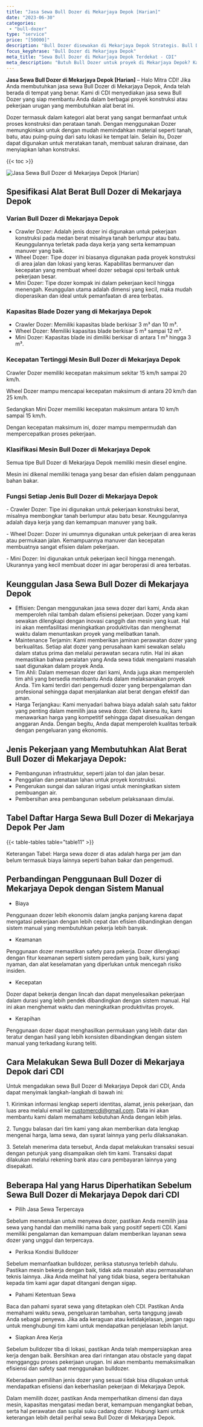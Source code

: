 ```yaml
---
title: "Jasa Sewa Bull Dozer di Mekarjaya Depok [Harian]"
date: "2023-06-30"
categories:
 - "bull-dozer"
type: "service"
price: "[50000]"
description: "Bull Dozer disewakan di Mekarjaya Depok Strategis. Bull Dozer ini merupakan pilihan tepat dalam proyek pembangunan sebagai peralatan konstruksi powerful dan andal. Segera konsultasikan kebutuhan Anda."
focus_keyphrase: "Bull Dozer di Mekarjaya Depok"
meta_title: "Sewa Bull Dozer di Mekarjaya Depok Terdekat - CDI"
meta_description: "Butuh Bull Dozer untuk proyek di Mekarjaya Depok? Kami adalah solusi tepat dengan solusi optimal. Klik untuk info lebih lanjut."
---
```


**Jasa Sewa Bull Dozer di Mekarjaya Depok [Harian]** – Halo Mitra CDI! Jika Anda membutuhkan jasa sewa Bull Dozer di Mekarjaya Depok, Anda telah berada di tempat yang benar. Kami di CDI menyediakan jasa sewa Bull Dozer yang siap membantu Anda dalam berbagai proyek konstruksi atau pekerjaan urugan yang membutuhkan alat berat ini.

Dozer termasuk dalam kategori alat berat yang sangat bermanfaat untuk proses konstruksi dan perataan tanah. Dengan menggunakan Dozer memungkinkan untuk dengan mudah memindahkan material seperti tanah, batu, atau puing-puing dari satu lokasi ke tempat lain. Selain itu, Dozer dapat digunakan untuk meratakan tanah, membuat saluran drainase, dan menyiapkan lahan konstruksi.

{{< toc >}}

![Jasa Sewa Bull Dozer di Mekarjaya Depok [Harian]](/images/bull-dozer/bull-dozer-31.jpg)

## Spesifikasi Alat Berat Bull Dozer di Mekarjaya Depok

### Varian Bull Dozer di Mekarjaya Depok

*   Crawler Dozer: Adalah jenis dozer ini digunakan untuk pekerjaan konstruksi pada medan berat misalnya tanah berlumpur atau batu. Keunggulannya terletak pada daya kerja yang serta kemampuan manuver yang baik.
*   Wheel Dozer: Tipe dozer ini biasanya digunakan pada proyek konstruksi di area jalan dan lokasi yang keras. Kapabilitas bermanuver dan kecepatan yang membuat wheel dozer sebagai opsi terbaik untuk pekerjaan besar.
*   Mini Dozer: Tipe dozer kompak ini dalam pekerjaan kecil hingga menengah. Keunggulan utama adalah dimensi yang kecil, maka mudah dioperasikan dan ideal untuk pemanfaatan di area terbatas.

### Kapasitas Blade Dozer yang di Mekarjaya Depok

*   Crawler Dozer: Memiliki kapasitas blade berkisar 3 m³ dan 10 m³.
*   Wheel Dozer: Memiliki kapasitas blade berkisar 5 m³ sampai 12 m³.
*   Mini Dozer: Kapasitas blade ini dimiliki berkisar di antara 1 m³ hingga 3 m³.

### Kecepatan Tertinggi Mesin Bull Dozer di Mekarjaya Depok

Crawler Dozer memiliki kecepatan maksimum sekitar 15 km/h sampai 20 km/h.

Wheel Dozer mampu mencapai kecepatan maksimum di antara 20 km/h dan 25 km/h.

Sedangkan Mini Dozer memiliki kecepatan maksimum antara 10 km/h sampai 15 km/h.

Dengan kecepatan maksimum ini, dozer mampu mempermudah dan mempercepatkan proses pekerjaan.

### Klasifikasi Mesin Bull Dozer di Mekarjaya Depok

Semua tipe Bull Dozer di Mekarjaya Depok memiliki mesin diesel engine.

Mesin ini dikenal memiliki tenaga yang besar dan efisien dalam penggunaan bahan bakar.

### Fungsi Setiap Jenis Bull Dozer di Mekarjaya Depok

\- Crawler Dozer: Tipe ini digunakan untuk pekerjaan konstruksi berat, misalnya membongkar tanah berlumpur atau batu besar. Keunggulannya adalah daya kerja yang dan kemampuan manuver yang baik.

\- Wheel Dozer: Dozer ini umumnya digunakan untuk pekerjaan di area keras atau permukaan jalan. Kemampuannya manuver dan kecepatan membuatnya sangat efisien dalam pekerjaan.

\- Mini Dozer: Ini digunakan untuk pekerjaan kecil hingga menengah. Ukurannya yang kecil membuat dozer ini agar beroperasi di area terbatas.

## Keunggulan Jasa Sewa Bull Dozer di Mekarjaya Depok

*   Effisien: Dengan menggunakan jasa sewa dozer dari kami, Anda akan memperoleh nilai tambah dalam efisiensi pekerjaan. Dozer yang kami sewakan dilengkapi dengan inovasi canggih dan mesin yang kuat. Hal ini akan memfasilitasi meningkatkan produktivitas dan menghemat waktu dalam menuntaskan proyek yang melibatkan tanah.
*   Maintenance Terjamin: Kami memberikan jaminan perawatan dozer yang berkualitas. Setiap alat dozer yang perusahaan kami sewakan selalu dalam status prima dan melalui perawatan secara rutin. Hal ini akan memastikan bahwa peralatan yang Anda sewa tidak mengalami masalah saat digunakan dalam proyek Anda.
*   Tim Ahli: Dalam memesan dozer dari kami, Anda juga akan memperoleh tim ahli yang bersedia membantu Anda dalam melaksanakan proyek Anda. Tim kami terdiri dari pengemudi dozer yang berpengalaman dan profesional sehingga dapat menjalankan alat berat dengan efektif dan aman.
*   Harga Terjangkau: Kami menyadari bahwa biaya adalah salah satu faktor yang penting dalam memilih jasa sewa dozer. Oleh karena itu, kami menawarkan harga yang kompetitif sehingga dapat disesuaikan dengan anggaran Anda. Dengan begitu, Anda dapat memperoleh kualitas terbaik dengan pengeluaran yang ekonomis.

## Jenis Pekerjaan yang Membutuhkan Alat Berat Bull Dozer di Mekarjaya Depok:

*   Pembangunan infrastruktur, seperti jalan tol dan jalan besar.
*   Penggalian dan penataan lahan untuk proyek konstruksi.
*   Pengerukan sungai dan saluran irigasi untuk meningkatkan sistem pembuangan air.
*   Pembersihan area pembangunan sebelum pelaksanaan dimulai.

## Tabel Daftar Harga Sewa Bull Dozer di Mekarjaya Depok Per Jam

{{< table-tables table="table11" >}}

Keterangan Tabel: Harga sewa dozer di atas adalah harga per jam dan belum termasuk biaya lainnya seperti bahan bakar dan pengemudi.

## Perbandingan Penggunaan Bull Dozer di Mekarjaya Depok dengan Sistem Manual

*   Biaya

Penggunaan dozer lebih ekonomis dalam jangka panjang karena dapat mengatasi pekerjaan dengan lebih cepat dan efisien dibandingkan dengan sistem manual yang membutuhkan pekerja lebih banyak.
*   Keamanan

Penggunaan dozer memastikan safety para pekerja. Dozer dilengkapi dengan fitur keamanan seperti sistem peredam yang baik, kursi yang nyaman, dan alat keselamatan yang diperlukan untuk mencegah risiko insiden.
*   Kecepatan

Dozer dapat bekerja dengan lincah dan dapat menyelesaikan pekerjaan dalam durasi yang lebih pendek dibandingkan dengan sistem manual. Hal ini akan menghemat waktu dan meningkatkan produktivitas proyek.
*   Kerapihan

Penggunaan dozer dapat menghasilkan permukaan yang lebih datar dan teratur dengan hasil yang lebih konsisten dibandingkan dengan sistem manual yang terkadang kurang teliti.

## Cara Melakukan Sewa Bull Dozer di Mekarjaya Depok dari CDI

Untuk mengadakan sewa Bull Dozer di Mekarjaya Depok dari CDI, Anda dapat menyimak langkah-langkah di bawah ini:

1\.  Kirimkan informasi lengkap seperti identitas, alamat, jenis pekerjaan, dan luas area melalui email ke customercdi@gmail.com. Data ini akan membantu kami dalam memahami kebutuhan Anda dengan lebih jelas.

2\.  Tunggu balasan dari tim kami yang akan memberikan data lengkap mengenai harga, lama sewa, dan syarat lainnya yang perlu dilaksanakan.

3\.  Setelah menerima data tersebut, Anda dapat melakukan transaksi sesuai dengan petunjuk yang disampaikan oleh tim kami. Transaksi dapat dilakukan melalui rekening bank atau cara pembayaran lainnya yang disepakati.

## Beberapa Hal yang Harus Diperhatikan Sebelum Sewa Bull Dozer di Mekarjaya Depok dari CDI

*   Pilih Jasa Sewa Terpercaya

Sebelum menentukan untuk menyewa dozer, pastikan Anda memilih jasa sewa yang handal dan memiliki nama baik yang positif seperti CDI. Kami memiliki pengalaman dan kemampuan dalam memberikan layanan sewa dozer yang unggul dan terpercaya.
*   Periksa Kondisi Bulldozer

Sebelum memanfaatkan bulldozer, periksa statusnya terlebih dahulu. Pastikan mesin bekerja dengan baik, tidak ada masalah atau permasalahan teknis lainnya. Jika Anda melihat hal yang tidak biasa, segera beritahukan kepada tim kami agar dapat ditangani dengan sigap.
*   Pahami Ketentuan Sewa

Baca dan pahami syarat sewa yang ditetapkan oleh CDI. Pastikan Anda memahami waktu sewa, pengeluaran tambahan, serta tanggung jawab Anda sebagai penyewa. Jika ada keraguan atau ketidakjelasan, jangan ragu untuk menghubungi tim kami untuk mendapatkan penjelasan lebih lanjut.
*   Siapkan Area Kerja

Sebelum bulldozer tiba di lokasi, pastikan Anda telah mempersiapkan area kerja dengan baik. Bersihkan area dari rintangan atau obstacle yang dapat mengganggu proses pekerjaan urugan. Ini akan membantu memaksimalkan efisiensi dan safety saat menggunakan bulldozer.

Keberadaan pemilihan jenis dozer yang sesuai tidak bisa dilupakan untuk mendapatkan efisiensi dan keberhasilan pekerjaan di Mekarjaya Depok.

Dalam memilih dozer, pastikan Anda memperhatikan dimensi dan daya mesin, kapasitas mengatasi medan berat, kemampuan mengangkat beban, serta hal perawatan dan suplai suku cadang dozer. Hubungi kami untuk keterangan lebih detail perihal sewa Bull Dozer di Mekarjaya Depok.